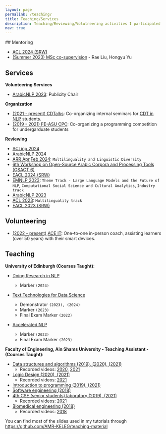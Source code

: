 ```yaml
---
layout: page
permalink: /teaching/
title: Teaching/Services
description: Teaching/Reviewing/Volutneering activities I participated in.
nav: true
---
```


## Mentoring
- <u>ACL 2024 (SRW)</u>
- <u>(Summer 2023) MSc co-supervision</u> - Rae Liu, Hongyu Yu

## Services
**Volunteering Services**
- [ArabicNLP 2023](https://arabicnlp2023.sigarab.org/organizers/): Publicity Chair

**Organization**
- <u>(2021 - present) CDTalks</u>: Co-organizing internal seminars for [CDT in NLP](https://web.inf.ed.ac.uk/cdt/natural-language-processing) students.
- <u>(2019 - 2021) FE-ASU CPC</u>: Co-organizing a programming competition for undergarduate students

**Reviewing**
- [ACLing 2024](https://acling.org/program-committee/)
- [ArabicNLP 2024](https://arabicnlp2024.sigarab.org)
- <u>ARR Apr,Feb 2024</u>: `Multilinguality and Linguistic Diversity`
- [6th Workshop on Open-Source Arabic Corpora and Processing Tools (OSACT 6)](https://osact-lrec.github.io/#committees)
- [EACL 2024 (SRW)](https://sites.google.com/view/eacl2024srw/committees)
- <u>EMNLP 2023</u>: `Theme Track - Large Language Models and the Future of NLP`, `Computational Social Science and Cultural Analytics`, `Industry track`
- [ArabicNLP 2023](https://arabicnlp2023.sigarab.org/program-committee)
- <u>ACL 2023</u>: `Multilinguality track`
- [EACL 2023 (SRW)](https://sites.google.com/view/eacl2023srw/commitees)

## Volunteering
- <u>(2022 - present)</u> [ACE IT](https://aceit.org.uk/): One-to-one in-person coach, assisting learners (over 50 years) with their smart devices.

## Teaching
**University of Edinburgh (Courses Taught):**
- <u>Doing Research in NLP</u>
  - Marker `(2024)`

- <u>Text Technologies for Data Science</u>
  - Demonstrator `(2023), (2024)`
  - Marker `(2023)`
  - Final Exam Marker `(2022)`

- <u>Accelerated NLP</u>
  - Marker `(2023)`
  - Final Exam Marker `(2023)`

**Faculty of Engineering, Ain Shams University - Teaching Assistant - (Courses Taught):**
- <u>Data structures and algorithms (2019), (2020), (2021)</u>
  - Recorded videos: [2020](https://www.youtube.com/playlist?list=PLYq-G4vgX5Bxv-nmJ63TMlceEgchOOWCJ), [2021](https://www.youtube.com/playlist?list=PLSAVCAIEVqa8yHjRC1XgU2EhSLHB41A1E)
- <u>Logic Design (2020), (2021)</u>
  - Recorded videos: [2021](https://www.youtube.com/playlist?list=PLYq-G4vgX5BxPXo_bZ_yuAGzMEH7V52Y9)
- <u>Introduction to programming (2019), (2021)</u>
- <u>Software engineering (2018)</u>
- <u>4th CSE (senior students) laboratory (2019), (2021)</u>
  - Recorded videos: [2021](https://www.youtube.com/playlist?list=PLYq-G4vgX5Bw1TFu3hlXjPO5qUJNMuAHD)
- <u>Biomedical engineering (2018)</u>
  - Recorded videos: [2018](https://www.youtube.com/playlist?list=PLYq-G4vgX5BwpKNDCpwlELJi0phWhYjyI)

You can find most of the slides used in my tutorials through <a href="https://github.com/AMR-KELEG/teaching-material"> https://github.com/AMR-KELEG/teaching-material</a>
